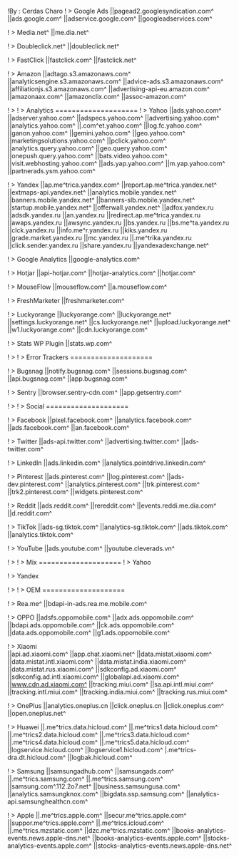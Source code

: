 
!By : Cerdas Charo
!   > Google Ads
||pagead2.googlesyndication.com^
||ads.google.com^
||adservice.google.com^
||googleadservices.com^

!   > Media.net^
||me.dia.net^

!   > Doubleclick.net^
||doubleclick.net^

!   > FastClick
||fastclick.com^
||fastclick.net^

!   > Amazon
||adtago.s3.amazonaws.com^
||analyticsengine.s3.amazonaws.com^
||advice-ads.s3.amazonaws.com^
||affiliationjs.s3.amazonaws.com^
||advertising-api-eu.amazon.com^
||amazonaax.com^
||amazonclix.com^
||assoc-amazon.com^

!   > !   > Analytics ====================
!   > Yahoo
||ads.yahoo.com^
||adserver.yahoo.com^
||adspecs.yahoo.com^
||advertising.yahoo.com^
||analytics.yahoo.com^
||.com^et.yahoo.com^
||log.fc.yahoo.com^
||ganon.yahoo.com^
||gemini.yahoo.com^
||geo.yahoo.com^
||marketingsolutions.yahoo.com^
||pclick.yahoo.com^
||analytics.query.yahoo.com^
||geo.query.yahoo.com^
||onepush.query.yahoo.com^
||bats.video.yahoo.com^
||visit.webhosting.yahoo.com^
||ads.yap.yahoo.com^
||m.yap.yahoo.com^
||partnerads.ysm.yahoo.com^

!   > Yandex
||ap.me^trica.yandex.com^
||report.ap.me^trica.yandex.net^
||extmaps-api.yandex.net^
||analytics.mobile.yandex.net^
||banners.mobile.yandex.net^
||banners-slb.mobile.yandex.net^
||startup.mobile.yandex.net^
||offerwall.yandex.net^
||adfox.yandex.ru
||adsdk.yandex.ru
||an.yandex.ru
||redirect.ap.me^trica.yandex.ru
||awaps.yandex.ru
||awsync.yandex.ru
||bs.yandex.ru
||bs.me^ta.yandex.ru
||clck.yandex.ru
||info.me^r.yandex.ru
||kiks.yandex.ru
||grade.market.yandex.ru
||mc.yandex.ru
||.me^trika.yandex.ru
||click.sender.yandex.ru
||share.yandex.ru
||yandexadexchange.net^

!   > Google Analytics
||google-analytics.com^

!   > Hotjar
||api-hotjar.com^
||hotjar-analytics.com^
||hotjar.com^

!   > MouseFlow
||mouseflow.com^
||a.mouseflow.com^

!   > FreshMarketer
||freshmarketer.com^

!   > Luckyorange
||luckyorange.com^
||luckyorange.net^
||settings.luckyorange.net^
||cs.luckyorange.net^
||upload.luckyorange.net^
||w1.luckyorange.com^
||cdn.luckyorange.com^
  
!   > Stats WP Plugin
||stats.wp.com^

!   > !   > Error Trackers ====================

!   > Bugsnag
||notify.bugsnag.com^
||sessions.bugsnag.com^
||api.bugsnag.com^
||app.bugsnag.com^

!   > Sentry
||browser.sentry-cdn.com^
||app.getsentry.com^

!   > !   > Social ====================

!   > Facebook
||pixel.facebook.com^
||analytics.facebook.com^
||ads.facebook.com^
||an.facebook.com^

!   > Twitter
||ads-api.twitter.com^
||advertising.twitter.com^
||ads-twitter.com^

!   > LinkedIn
||ads.linkedin.com^
||analytics.pointdrive.linkedin.com^

!   > Pinterest
||ads.pinterest.com^
||log.pinterest.com^
||ads-dev.pinterest.com^
||analytics.pinterest.com^
||trk.pinterest.com^
||trk2.pinterest.com^
||widgets.pinterest.com^

!   > Reddit
||ads.reddit.com^
||rereddit.com^
||events.reddi.me.dia.com^
||d.reddit.com^

!   > TikTok
||ads-sg.tiktok.com^
||analytics-sg.tiktok.com^
||ads.tiktok.com^
||analytics.tiktok.com^

!   > YouTube
||ads.youtube.com^
||youtube.cleverads.vn^

!   > !   > Mix ====================
!   >  Yahoo

!   >  Yandex

!   > !   > OEM ====================

!   > Rea.me^
||bdapi-in-ads.rea.me.mobile.com^

!   > OPPO
||adsfs.oppomobile.com^
||adx.ads.oppomobile.com^
||bdapi.ads.oppomobile.com^
||ck.ads.oppomobile.com^
||data.ads.oppomobile.com^
||g1.ads.oppomobile.com^

!   > Xiaomi   
||api.ad.xiaomi.com^
||app.chat.xiaomi.net^
||data.mistat.xiaomi.com^
||data.mistat.intl.xiaomi.com^
||data.mistat.india.xiaomi.com^
||data.mistat.rus.xiaomi.com^
||sdkconfig.ad.xiaomi.com^
||sdkconfig.ad.intl.xiaomi.com^
||globalapi.ad.xiaomi.com^
||www.cdn.ad.xiaomi.com^
||tracking.miui.com^
||sa.api.intl.miui.com^
||tracking.intl.miui.com^
||tracking.india.miui.com^
||tracking.rus.miui.com^

!   > OnePlus
||analytics.oneplus.cn
||click.oneplus.cn
||click.oneplus.com^
||open.oneplus.net^

!   > Huawei
||.me^trics.data.hicloud.com^
||.me^trics1.data.hicloud.com^
||.me^trics2.data.hicloud.com^
||.me^trics3.data.hicloud.com^
||.me^trics4.data.hicloud.com^
||.me^trics5.data.hicloud.com^
||logservice.hicloud.com^
||logservice1.hicloud.com^
|.me^trics-dra.dt.hicloud.com^
||logbak.hicloud.com^

!   > Samsung
||samsungadhub.com^
||samsungads.com^
||.me^trics.samsung.com^
||.me^trics.samsung.com^
||samsung.com^.112.2o7.net^
||business.samsungusa.com^
||analytics.samsungknox.com^
||bigdata.ssp.samsung.com^
||analytics-api.samsunghealthcn.com^

!   > Apple
||.me^trics.apple.com^
||secur.me^trics.apple.com^
||suppor.me^trics.apple.com^
||.me^trics.icloud.com^
||.me^trics.mzstatic.com^
||dzc.me^trics.mzstatic.com^
||books-analytics-events.news.apple-dns.net^
||books-analytics-events.apple.com^
||stocks-analytics-events.apple.com^
||stocks-analytics-events.news.apple-dns.net^
